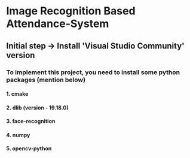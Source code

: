 # Image Recognition Based Attendance-System


## Initial step -> Install 'Visual Studio Community' version
### To implement this project, you need to install some python packages (mention below)
#### 1. cmake
#### 2. dlib (version - 19.18.0)
#### 3. face-recognition
#### 4. numpy
#### 5. opencv-python
